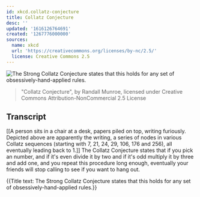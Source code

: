```yaml
---
id: xkcd.collatz-conjecture
title: Collatz Conjecture
desc: ''
updated: '1616126764691'
created: '1267776000000'
sources:
  name: xkcd
  url: 'https://creativecommons.org/licenses/by-nc/2.5/'
  license: Creative Commons 2.5
---
```

![The Strong Collatz Conjecture states that this holds for any set of obsessively-hand-applied rules.](https://imgs.xkcd.com/comics/collatz_conjecture.png)
> "Collatz Conjecture", by Randall Munroe, licensed under Creative Commons Attribution-NonCommercial 2.5 License

## Transcript
[[A person sits in a chair at a desk, papers piled on top, writing furiously. Depicted above are apparently the writing, a series of nodes in various Collatz sequences (starting with 7, 21, 24, 29, 106, 176 and 256), all eventually leading back to 1.]]
The Collatz Conjecture states that if you pick an number, and if it's even divide it by two and if it's odd multiply it by three and add one, and you repeat this procedure long enough, eventually your friends will stop calling to see if you want to hang out.

{{Title text: The Strong Collatz Conjecture states that this holds for any set of obsessively-hand-applied rules.}}
